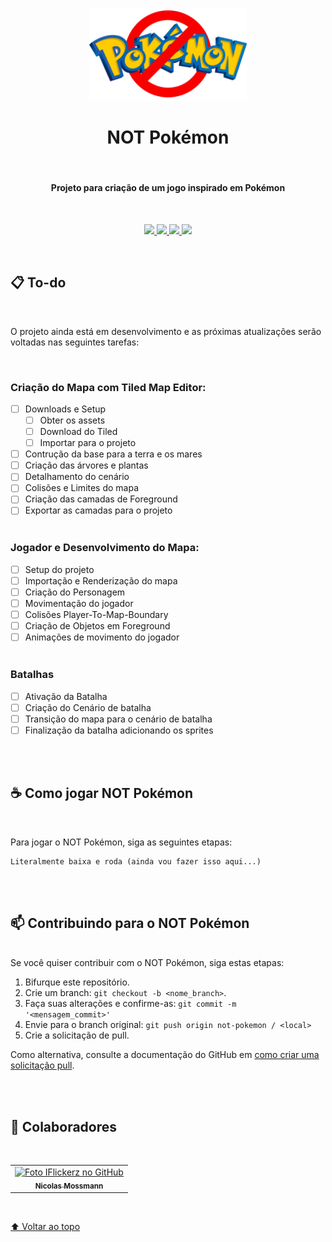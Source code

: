 <h1 align="center">
  <img src="images/not_pokemon_banner.png" alt="Not Pokemon Banner" style="max-width: 50%;">
  <br><br>
  NOT Pokémon
</h1>

<br>
<h4 align="center">Projeto para criação de um jogo inspirado em Pokémon</h4>
<br>

<p align="center">
  <a href="https://img.shields.io/github/repo-size/iflickerz/not-pokemon?color=FF0072&label=Tamanho%20do%20Repo&logo=databricks&logoColor=white&style=for-the-badge">
    <img src="https://img.shields.io/github/repo-size/iflickerz/not-pokemon?color=FF0072&label=Tamanho%20do%20Repo&logo=databricks&logoColor=white&style=for-the-badge">
  </a>
  <a href="https://img.shields.io/github/issues/iflickerz/not-pokemon?color=00CEA5&logo=git&logoColor=white&style=for-the-badge">
    <img src="https://img.shields.io/github/issues/iflickerz/not-pokemon?color=00CEA5&logo=git&logoColor=white&style=for-the-badge">
  </a>
  <a href="https://twitter.com/intent/follow?screen_name=Nicman_">
    <img src="https://img.shields.io/twitter/follow/Nicman_?color=FF0072&label=Seguir%20no%20Twitter&logo=Twitter&logoColor=FFFFFF&style=for-the-badge">
  </a>
  <a href="https://github.com/IFlickerz">
    <img src="https://img.shields.io/twitter/follow/Nicman_?color=00CEA5&label=Seguir%20no%20GitHub&logo=Github&logoColor=white&style=for-the-badge">
  </a>
</p>

<br>

## 📋 To-do
<br>

O projeto ainda está em desenvolvimento e as próximas atualizações serão voltadas nas seguintes tarefas:

<br>

### Criação do Mapa com Tiled Map Editor:
* [ ] Downloads e Setup
  * [ ] Obter os assets
  * [ ] Download do Tiled
  * [ ] Importar para o projeto
* [ ] Contrução da base para a terra e os mares
* [ ] Criação das árvores e plantas
* [ ] Detalhamento do cenário
* [ ] Colisões e Limites do mapa
* [ ] Criação das camadas de Foreground
* [ ] Exportar as camadas para o projeto
<br><br>

### Jogador e Desenvolvimento do Mapa:
* [ ] Setup do projeto
* [ ] Importação e Renderização do mapa
* [ ] Criação do Personagem
* [ ] Movimentação do jogador
* [ ] Colisões Player-To-Map-Boundary
* [ ] Criação de Objetos em Foreground
* [ ] Animações de movimento do jogador
<br><br>

### Batalhas
* [ ] Ativação da Batalha
* [ ] Criação do Cenário de batalha
* [ ] Transição do mapa para o cenário de batalha
* [ ] Finalização da batalha adicionando os sprites

<br><br>

## ☕ Como jogar NOT Pokémon
<br>

Para jogar o NOT Pokémon, siga as seguintes etapas:

```
Literalmente baixa e roda (ainda vou fazer isso aqui...)
```


<br><br>

## 📫 Contribuindo para o NOT Pokémon
<br>
Se você quiser contribuir com o NOT Pokémon, siga estas etapas:

1. Bifurque este repositório.
2. Crie um branch: `git checkout -b <nome_branch>`.
3. Faça suas alterações e confirme-as: `git commit -m '<mensagem_commit>'`
4. Envie para o branch original: `git push origin not-pokemon / <local>`
5. Crie a solicitação de pull.

Como alternativa, consulte a documentação do GitHub em [como criar uma solicitação pull](https://help.github.com/en/github/collaborating-with-issues-and-pull-requests/creating-a-pull-request).

<br><br>

## 🤝 Colaboradores

<br>
<table>
  <tr>
    <td align="center">
      <a href="https://github.com/IFlickerz">
        <img src="https://avatars3.githubusercontent.com/u/44907434" width="100px;" alt="Foto IFlickerz no GitHub"/><br>
        <sub>
          <b>Nicolas Mossmann</b>
        </sub>
      </a>
    </td>
  </tr>
</table>

<br>

[⬆ Voltar ao topo](NOT-Pokémon)<br>

